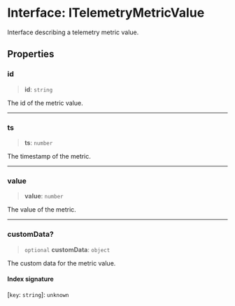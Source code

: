 # Interface: ITelemetryMetricValue

Interface describing a telemetry metric value.

## Properties

### id

> **id**: `string`

The id of the metric value.

***

### ts

> **ts**: `number`

The timestamp of the metric.

***

### value

> **value**: `number`

The value of the metric.

***

### customData?

> `optional` **customData**: `object`

The custom data for the metric value.

#### Index signature

 \[`key`: `string`\]: `unknown`
